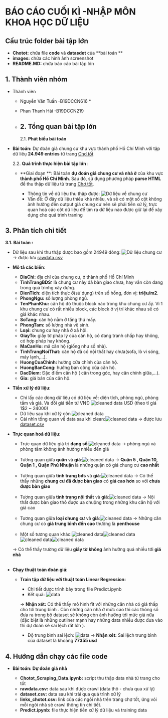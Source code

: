 <h1>BÁO CÁO CUỐI KÌ -NHẬP MÔN KHOA HỌC DỮ LIỆU</h1>
<h2>Cấu trúc folder bài tập lớn</h2>

- **Chotot:** chứa file **code** và **datasdet** của **bài toán **
- **images:** chứa các hình ảnh screenshot
- **README.MD:** chứa báo cáo bài tập lớn
<h2>1. Thành viên nhóm</h2>

* Thành viên

  - Nguyễn Văn Tuấn -B19DCCN616 \*
  - Phan Thanh Hải -B19DCCN219
  - <h2>2. Tổng quan bài tập lớn</h2>

    2.1. **Phát biểu bài toán**

- **Bài toán:** Dự đoán giá chung cư khu vực thành phố Hồ Chí Minh với tập dữ liêụ **24.949 entries** từ trang [Chợ tốt](https://nha.chotot.com/)

  2.2. **Quá trình thực hiện bài tập lớn** :

  - **Giai đoạn **: Bài toán **dự đoán giá chung cư và nhà ở** của khu vực **thành phố Hồ Chí Minh**. Sau đó, sử dụng phương pháp **parse HTML** để thu thập dữ liệu từ trang [Chợ tốt](https://nha.chotot.com/).

    - Thông tin về dữ liệu thu thập được: ![Dữ liệu về chung cư](./images/chotot_data1.png)<br>
    - Vấn đề: Ở đây dữ liệu thiếu khá nhiều, và sẽ có một số cột không ảnh hưởng đến output giá chung cư nên sẽ phải tiền xử lý, trực quan hoá các cột dữ liệu để tìm ra dữ liệu nào được giữ lại để xây dựng cho quá trình traning

<h2>3. Phân tích chi tiết</h2>

**3.1. Bài toán :**

- Dữ liệu sau khi thu thập được bao gồm 24949 dòng: ![Dữ liệu chung cư](./images/chotot_data2.png) &#8594; được lưu [rawdata.csv](./data/chotot/rawdata.csv)

- **Mô tả các biến**:
  - **DiaChi:** địa chỉ của chung cư, ở thành phố Hồ Chí Minh
  - **TinhTrangBDS:** là chung cư này đã bàn giao chưa, hay vẫn còn đang trong quá trìnhg xây dựng.
  - **DienTich:** diện tích thực ở(sử dụng) trên sổ hồng, đơn vị: **triệu/m2**.
  - **PhongNgu:** số lượng phòng ngủ.
  - **TenPhanKhu:** căn hộ đó thuộc block nào trong khu chung cư ấý. Vì 1 khu chung cư có rất nhiều block, các block ở vị trí khác nhau sẽ có giá khác nhau.
  - **SoTang:** căn hộ nằm ở tầng thứ mấy.
  - **PhongTam:** số lượng nhà vệ sinh.
  - **Loại:** chung cư hay nhà ở xã hội.
  - **GiayTo:** giấy tờ pháp lý của căn hộ, có đang tranh chấp hay không, có hợp pháp hay không.
  - **MaCanHo:** mã căn hộ (giống như số nhà).
  - **TinhTrangNoiThat:** căn hộ đã có nội thất hay chưa(sofa, lò vi sóng, máy lạnh,...).
  - **HuongCuaChinh:** hướng cửa chính của căn hộ.
  - **HuongBanCong:** hướng ban công của căn hộ.
  - **DacDiem:** Đặc điểm căn hộ ( căn trong góc, hay căn chính giữa,...).
  - **Gia:** giá bán của căn hộ.
    <br>
- **Tiền xử lý dữ liệu:**
  - Chỉ lấy các dòng dữ liệu có dữ liệu về: diện tích, phòng ngủ, phòng tắm và giá. Và đổi giá tiền từ VNĐ ![cleaned data](./images/chotot_data3.png) USD (theo tỉ giá 1$2 ~ 24000)
  - Dữ liệu sau khi xử lý còn ![cleaned data](./images/chotot_data3.png)
  - Cái nhìn tổng quan về data sau khi clean:![cleaned data](./images/chotot_data4.png)
    &#8594; được lưu [dataset.csv](./data/chotot/dataset.csv)
    <br>
- **Trực quan hoá dữ liệu:**<br>

  - Trực quan dữ liệu giá trị **dạng số**:![cleaned data](./images/chotot_data5.png)
    &#8594; phòng ngủ và phòng tắm không ảnh hưởng nhiều đến giá<br><br>
  - Tương quan giữa **quận** và **giá**:![cleaned data](./images/chotot_data6.png)
    &#8594; **Quận 5 , Quận 10, Quận 1 , Quận Phú Nhuận** là những quận có giá chung cư **cao nhất**<br><br>
  - Tương quan giữa **tình trạng bđs** và **giá**:![cleaned data](./images/chotot_data7.png)
    &#8594; Có thể thấy những **chung cư đã được bàn giao** có **giá cao hơn** so với **chưa được bàn giao**<br><br>
  - Tương quan giữa **tình trạng nội thất** và **giá**:![cleaned data](./images/chotot_data12.png)
    &#8594; Nội thất được bàn giao thô được ưa chuộng trong những khu căn hộ với giá cao<br><br>
  - Tương quan giữa **loại chung cư** và **giá**:![cleaned data](./images/chotot_data13.png)
    &#8594; Những căn chung cư có **giá trung bình đến cao** thường là **penthouse**<br><br>
  - Một số tương quan khác:![cleaned data](./images/chotot_data8.png)![cleaned data](./images/chotot_data9.png)![cleaned data](./images/chotot_data10.png)![cleaned data](./images/chotot_data11.png)

  &#8594; Có thể thấy trường dữ liệu **giấy tờ** **không** ảnh hưởng quá nhiều tới **giá nhà**<br><br>

- **Chạy thuật toán đoán giá**:

  - **Train tập dữ liệu với thuật toán Linear Regression:**

    - Chi tiết được trình bày trong file Predict.ipynb
    - Kết quả: ![data](./images/rating_data4.png)

    &#8594; **Nhận xét:** Có thể thấy mô hình fit với những căn nhà có giá thấp cho tới trung bình . Còn những căn nhà ở mức cao thì các thông số đưa ra trong bộ dataset sẽ không còn ảnh hưởng tới mức giá nữa (đặc biệt là những outliner mạnh hay những data nhiễu được đưa vào thì dự đoán sẽ sai lệch rất lớn ).

    - Độ trung bình sai lệch: ![data](./images/rating_data5.png)
      &#8594; **Nhận xét:** Sai lệch trung bình của dataset là khoảng **77355 usd**

<h2>4. Hướng dẫn chạy các file code</h2>

- **Bài toán: Dự đoán giá nhà**

  - **Chotot_Scraping_Data.ipynb:** script thu thập data nhà từ trang cho tốt
  - **rawdata.csv:** data sau khi được crawl (data thô - chưa qua xử lý)
  - **dataset.csv:** data sau khi trải qua quá trình xử lý
  - **links_chotot.csv:** link của các ngôi nhà trên trang chợ tốt, ứng vói mỗi ngôi nhà sẽ crawl thông tin chi tiết.
  - **Predict.ipynb:** file thực hiện tiền xử lý dữ liệu và training data<br><br>
